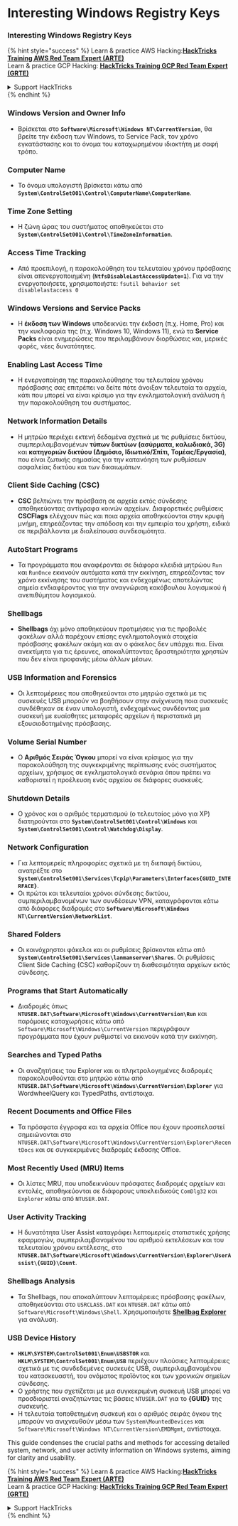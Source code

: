 # Interesting Windows Registry Keys

### Interesting Windows Registry Keys

{% hint style="success" %}
Learn & practice AWS Hacking:<img src="/.gitbook/assets/arte.png" alt="" data-size="line">[**HackTricks Training AWS Red Team Expert (ARTE)**](https://training.hacktricks.xyz/courses/arte)<img src="/.gitbook/assets/arte.png" alt="" data-size="line">\
Learn & practice GCP Hacking: <img src="/.gitbook/assets/grte.png" alt="" data-size="line">[**HackTricks Training GCP Red Team Expert (GRTE)**<img src="/.gitbook/assets/grte.png" alt="" data-size="line">](https://training.hacktricks.xyz/courses/grte)

<details>

<summary>Support HackTricks</summary>

* Check the [**subscription plans**](https://github.com/sponsors/carlospolop)!
* **Join the** 💬 [**Discord group**](https://discord.gg/hRep4RUj7f) or the [**telegram group**](https://t.me/peass) or **follow** us on **Twitter** 🐦 [**@hacktricks\_live**](https://twitter.com/hacktricks\_live)**.**
* **Share hacking tricks by submitting PRs to the** [**HackTricks**](https://github.com/carlospolop/hacktricks) and [**HackTricks Cloud**](https://github.com/carlospolop/hacktricks-cloud) github repos.

</details>
{% endhint %}


### **Windows Version and Owner Info**
- Βρίσκεται στο **`Software\Microsoft\Windows NT\CurrentVersion`**, θα βρείτε την έκδοση των Windows, το Service Pack, τον χρόνο εγκατάστασης και το όνομα του καταχωρημένου ιδιοκτήτη με σαφή τρόπο.

### **Computer Name**
- Το όνομα υπολογιστή βρίσκεται κάτω από **`System\ControlSet001\Control\ComputerName\ComputerName`**.

### **Time Zone Setting**
- Η ζώνη ώρας του συστήματος αποθηκεύεται στο **`System\ControlSet001\Control\TimeZoneInformation`**.

### **Access Time Tracking**
- Από προεπιλογή, η παρακολούθηση του τελευταίου χρόνου πρόσβασης είναι απενεργοποιημένη (**`NtfsDisableLastAccessUpdate=1`**). Για να την ενεργοποιήσετε, χρησιμοποιήστε:
`fsutil behavior set disablelastaccess 0`

### Windows Versions and Service Packs
- Η **έκδοση των Windows** υποδεικνύει την έκδοση (π.χ. Home, Pro) και την κυκλοφορία της (π.χ. Windows 10, Windows 11), ενώ τα **Service Packs** είναι ενημερώσεις που περιλαμβάνουν διορθώσεις και, μερικές φορές, νέες δυνατότητες.

### Enabling Last Access Time
- Η ενεργοποίηση της παρακολούθησης του τελευταίου χρόνου πρόσβασης σας επιτρέπει να δείτε πότε άνοιξαν τελευταία τα αρχεία, κάτι που μπορεί να είναι κρίσιμο για την εγκληματολογική ανάλυση ή την παρακολούθηση του συστήματος.

### Network Information Details
- Η μητρώο περιέχει εκτενή δεδομένα σχετικά με τις ρυθμίσεις δικτύου, συμπεριλαμβανομένων **τύπων δικτύων (ασύρματα, καλωδιακά, 3G)** και **κατηγοριών δικτύου (Δημόσιο, Ιδιωτικό/Σπίτι, Τομέας/Εργασία)**, που είναι ζωτικής σημασίας για την κατανόηση των ρυθμίσεων ασφαλείας δικτύου και των δικαιωμάτων.

### Client Side Caching (CSC)
- **CSC** βελτιώνει την πρόσβαση σε αρχεία εκτός σύνδεσης αποθηκεύοντας αντίγραφα κοινών αρχείων. Διαφορετικές ρυθμίσεις **CSCFlags** ελέγχουν πώς και ποια αρχεία αποθηκεύονται στην κρυφή μνήμη, επηρεάζοντας την απόδοση και την εμπειρία του χρήστη, ειδικά σε περιβάλλοντα με διαλείπουσα συνδεσιμότητα.

### AutoStart Programs
- Τα προγράμματα που αναφέρονται σε διάφορα κλειδιά μητρώου `Run` και `RunOnce` εκκινούν αυτόματα κατά την εκκίνηση, επηρεάζοντας τον χρόνο εκκίνησης του συστήματος και ενδεχομένως αποτελώντας σημεία ενδιαφέροντος για την αναγνώριση κακόβουλου λογισμικού ή ανεπιθύμητου λογισμικού.

### Shellbags
- **Shellbags** όχι μόνο αποθηκεύουν προτιμήσεις για τις προβολές φακέλων αλλά παρέχουν επίσης εγκληματολογικά στοιχεία πρόσβασης φακέλων ακόμη και αν ο φάκελος δεν υπάρχει πια. Είναι ανεκτίμητα για τις έρευνες, αποκαλύπτοντας δραστηριότητα χρηστών που δεν είναι προφανής μέσω άλλων μέσων.

### USB Information and Forensics
- Οι λεπτομέρειες που αποθηκεύονται στο μητρώο σχετικά με τις συσκευές USB μπορούν να βοηθήσουν στην ανίχνευση ποια συσκευές συνδέθηκαν σε έναν υπολογιστή, ενδεχομένως συνδέοντας μια συσκευή με ευαίσθητες μεταφορές αρχείων ή περιστατικά μη εξουσιοδοτημένης πρόσβασης.

### Volume Serial Number
- Ο **Αριθμός Σειράς Όγκου** μπορεί να είναι κρίσιμος για την παρακολούθηση της συγκεκριμένης περίπτωσης ενός συστήματος αρχείων, χρήσιμος σε εγκληματολογικά σενάρια όπου πρέπει να καθοριστεί η προέλευση ενός αρχείου σε διάφορες συσκευές.

### **Shutdown Details**
- Ο χρόνος και ο αριθμός τερματισμού (ο τελευταίος μόνο για XP) διατηρούνται στο **`System\ControlSet001\Control\Windows`** και **`System\ControlSet001\Control\Watchdog\Display`**.

### **Network Configuration**
- Για λεπτομερείς πληροφορίες σχετικά με τη διεπαφή δικτύου, ανατρέξτε στο **`System\ControlSet001\Services\Tcpip\Parameters\Interfaces{GUID_INTERFACE}`**.
- Οι πρώτοι και τελευταίοι χρόνοι σύνδεσης δικτύου, συμπεριλαμβανομένων των συνδέσεων VPN, καταγράφονται κάτω από διάφορες διαδρομές στο **`Software\Microsoft\Windows NT\CurrentVersion\NetworkList`**.

### **Shared Folders**
- Οι κοινόχρηστοι φάκελοι και οι ρυθμίσεις βρίσκονται κάτω από **`System\ControlSet001\Services\lanmanserver\Shares`**. Οι ρυθμίσεις Client Side Caching (CSC) καθορίζουν τη διαθεσιμότητα αρχείων εκτός σύνδεσης.

### **Programs that Start Automatically**
- Διαδρομές όπως **`NTUSER.DAT\Software\Microsoft\Windows\CurrentVersion\Run`** και παρόμοιες καταχωρήσεις κάτω από `Software\Microsoft\Windows\CurrentVersion` περιγράφουν προγράμματα που έχουν ρυθμιστεί να εκκινούν κατά την εκκίνηση.

### **Searches and Typed Paths**
- Οι αναζητήσεις του Explorer και οι πληκτρολογημένες διαδρομές παρακολουθούνται στο μητρώο κάτω από **`NTUSER.DAT\Software\Microsoft\Windows\CurrentVersion\Explorer`** για WordwheelQuery και TypedPaths, αντίστοιχα.

### **Recent Documents and Office Files**
- Τα πρόσφατα έγγραφα και τα αρχεία Office που έχουν προσπελαστεί σημειώνονται στο `NTUSER.DAT\Software\Microsoft\Windows\CurrentVersion\Explorer\RecentDocs` και σε συγκεκριμένες διαδρομές έκδοσης Office.

### **Most Recently Used (MRU) Items**
- Οι λίστες MRU, που υποδεικνύουν πρόσφατες διαδρομές αρχείων και εντολές, αποθηκεύονται σε διάφορους υποκλειδικούς `ComDlg32` και `Explorer` κάτω από `NTUSER.DAT`.

### **User Activity Tracking**
- Η δυνατότητα User Assist καταγράφει λεπτομερείς στατιστικές χρήσης εφαρμογών, συμπεριλαμβανομένου του αριθμού εκτελέσεων και του τελευταίου χρόνου εκτέλεσης, στο **`NTUSER.DAT\Software\Microsoft\Windows\CurrentVersion\Explorer\UserAssist\{GUID}\Count`**.

### **Shellbags Analysis**
- Τα Shellbags, που αποκαλύπτουν λεπτομέρειες πρόσβασης φακέλων, αποθηκεύονται στο `USRCLASS.DAT` και `NTUSER.DAT` κάτω από `Software\Microsoft\Windows\Shell`. Χρησιμοποιήστε **[Shellbag Explorer](https://ericzimmerman.github.io/#!index.md)** για ανάλυση.

### **USB Device History**
- **`HKLM\SYSTEM\ControlSet001\Enum\USBSTOR`** και **`HKLM\SYSTEM\ControlSet001\Enum\USB`** περιέχουν πλούσιες λεπτομέρειες σχετικά με τις συνδεδεμένες συσκευές USB, συμπεριλαμβανομένου του κατασκευαστή, του ονόματος προϊόντος και των χρονικών σημείων σύνδεσης.
- Ο χρήστης που σχετίζεται με μια συγκεκριμένη συσκευή USB μπορεί να προσδιοριστεί αναζητώντας τις βάσεις `NTUSER.DAT` για το **{GUID}** της συσκευής.
- Η τελευταία τοποθετημένη συσκευή και ο αριθμός σειράς όγκου της μπορούν να ανιχνευθούν μέσω των `System\MountedDevices` και `Software\Microsoft\Windows NT\CurrentVersion\EMDMgmt`, αντίστοιχα.

This guide condenses the crucial paths and methods for accessing detailed system, network, and user activity information on Windows systems, aiming for clarity and usability.



{% hint style="success" %}
Learn & practice AWS Hacking:<img src="/.gitbook/assets/arte.png" alt="" data-size="line">[**HackTricks Training AWS Red Team Expert (ARTE)**](https://training.hacktricks.xyz/courses/arte)<img src="/.gitbook/assets/arte.png" alt="" data-size="line">\
Learn & practice GCP Hacking: <img src="/.gitbook/assets/grte.png" alt="" data-size="line">[**HackTricks Training GCP Red Team Expert (GRTE)**<img src="/.gitbook/assets/grte.png" alt="" data-size="line">](https://training.hacktricks.xyz/courses/grte)

<details>

<summary>Support HackTricks</summary>

* Check the [**subscription plans**](https://github.com/sponsors/carlospolop)!
* **Join the** 💬 [**Discord group**](https://discord.gg/hRep4RUj7f) or the [**telegram group**](https://t.me/peass) or **follow** us on **Twitter** 🐦 [**@hacktricks\_live**](https://twitter.com/hacktricks\_live)**.**
* **Share hacking tricks by submitting PRs to the** [**HackTricks**](https://github.com/carlospolop/hacktricks) and [**HackTricks Cloud**](https://github.com/carlospolop/hacktricks-cloud) github repos.

</details>
{% endhint %}
